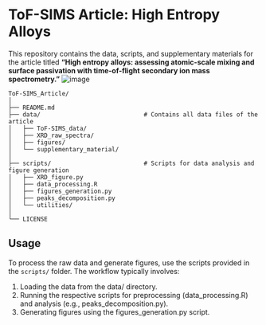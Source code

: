 # ToF-SIMS Article: High Entropy Alloys

This repository contains the data, scripts, and supplementary materials for the article titled **“High entropy alloys: assessing atomic-scale mixing and surface passivation with time-of-flight secondary ion mass spectrometry.”**
![image](https://github.com/user-attachments/assets/d884f7ee-d3bc-4f6d-a611-c4a3be7295eb)

```
ToF-SIMS_Article/
│
├── README.md                        
├── data/                             # Contains all data files of the article               
│   ├── ToF-SIMS_data/              
│   ├── XRD_raw_spectra/              
│   ├── figures/                     
│   └── supplementary_material/       
│
├── scripts/                          # Scripts for data analysis and figure generation
│   ├── XRD_figure.py                 
│   ├── data_processing.R             
│   ├── figures_generation.py         
│   ├── peaks_decomposition.py        
│   └── utilities/                    
│
└── LICENSE   
```

## Usage
To process the raw data and generate figures, use the scripts provided in the `scripts/` folder. The workflow typically involves:

1.	Loading the data from the data/ directory.
2.	Running the respective scripts for preprocessing (data_processing.R) and analysis (e.g., peaks_decomposition.py).
3.	Generating figures using the figures_generation.py script.
